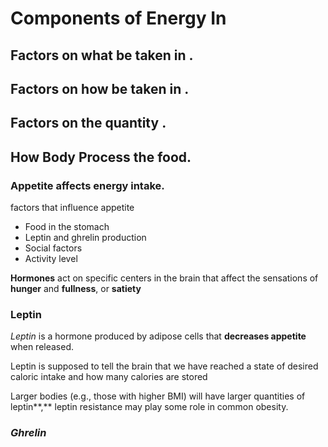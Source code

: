 # Components of Energy In

## Factors on what be taken in . 

## Factors on how be taken in . 

## Factors on the quantity . 

## How Body Process the food. 

### Appetite affects energy intake. 

factors that influence appetite

* Food in the stomach
* Leptin and ghrelin production
* Social factors
* Activity level

**Hormones** act on specific centers in the brain that affect the sensations of **hunger** and **fullness**, or **satiety**

### Leptin

_Leptin_ is a hormone produced by adipose cells that **decreases appetite** when released. 

Leptin is supposed to tell the brain that we have reached a state of desired caloric intake and how many calories are stored

Larger bodies \(e.g., those with higher BMI\) will have larger quantities of leptin**,** leptin resistance may play some role in common obesity.

### _**Ghrelin**_









